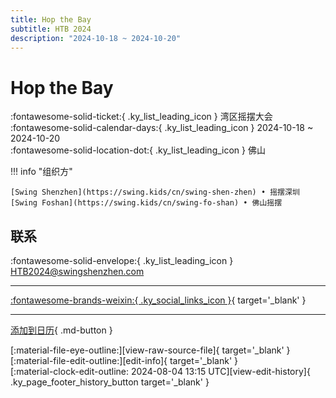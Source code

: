 ```yaml
---
title: Hop the Bay
subtitle: HTB 2024
description: "2024-10-18 ~ 2024-10-20"
---
```


# Hop the Bay 

:fontawesome-solid-ticket:{ .ky_list_leading_icon } 湾区摇摆大会  
:fontawesome-solid-calendar-days:{ .ky_list_leading_icon } 2024-10-18 ~ 2024-10-20  
:fontawesome-solid-location-dot:{ .ky_list_leading_icon } 佛山  

!!! info "组织方"

    [Swing Shenzhen](https://swing.kids/cn/swing-shen-zhen) • 摇摆深圳  
    [Swing Foshan](https://swing.kids/cn/swing-fo-shan) • 佛山摇摆  

## 联系

:fontawesome-solid-envelope:{ .ky_list_leading_icon } <HTB2024@swingshenzhen.com>  

---

 [:fontawesome-brands-weixin:{ .ky_social_links_icon }](https://mp.weixin.qq.com/s/_egVTPEE4d1BAYUSSof6XA){ target='_blank' }

---

[添加到日历](https://swing.news/ics/zh-Hans/2024/cn/hop-the-bay-2024.ics){ .md-button }

<div class="ky_page_footer" markdown>
<div class="ky_page_footer_trailing" markdown="span">
[:material-file-eye-outline:][view-raw-source-file]{ target='_blank' }
[:material-file-edit-outline:][edit-info]{ target='_blank' }
</div>
<div class="ky_page_footer_leading" markdown="span">
[:material-clock-edit-outline: 2024-08-04 13:15 UTC][view-edit-history]{ .ky_page_footer_history_button target='_blank' }
</div>
</div>

[view-raw-source-file]: https://github.com/swingdance/events/blob/main/2024/cn/hop-the-bay-2024.json "查看原始源文件"
[edit-info]: https://github.com/swingdance/events/issues/new?assignees=&labels=update+event&projects=&template=03-update_entity.yml&title=%5B2024%2Fcn%5D%20Hop%20the%20Bay&region=cn&year=2024&id=hop-the-bay-2024&name=Hop%20the%20Bay&org_id=swing-shen-zhen%2Cswing-fo-shan "编辑信息"

[view-edit-history]: https://github.com/swingdance/events/commits/main/2024/cn/hop-the-bay-2024.json "查看编辑历史"
